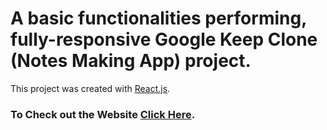 # A basic functionalities performing, fully-responsive Google Keep Clone (Notes Making App) project.
This project was created with [React.js](https://github.com/facebook/create-react-app).

### To Check out the Website [Click Here](http://hitman-samrath.github.io/NotesApp).
